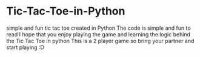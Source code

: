 # Tic-Tac-Toe-in-Python
simple and fun tic tac toe created in Python 
The code is simple and fun to read 
I hope that you enjoy playing the game and learning the logic behind the Tic Tac Toe in python
This is a 2 player game so bring your partner and start playing :D
